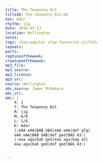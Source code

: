 ```yaml
---
title: The Tenpenny Bit
titleID: the-tenpenny-bit.md
key: Ador
rhythm: jig
date: 2018-03-13
location: Wellington
notes:
tags: slow-popular slow-favourite vicfolk
repeats: 
parts: 
regtuneoftheweek:
slowtuneoftheweek:
mp3_file:
mp3_source:
mp3_licence:
mp3_url:
source: Wellington
abc_source: James McNamara
abc_url:
abc: |
    X: 1
    T: The Tenpenny Bit
    R: jig
    M: 6/8
    L: 1/8
    K: Ador
    |:eAA eAA|BAB GBd|eAA eAA|def gfg|
    eAA eAA|BAB GAB|def ged|BAG A3:|
    |:eaa aga|bab ged|eaa aga|bag a3|
    eaa aga|bab ged|def ged|BAG A3:|


---
```

